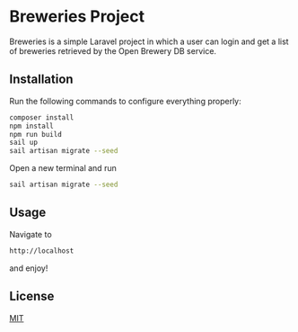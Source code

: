# Breweries Project

Breweries is a simple Laravel project in which a user can login and get a list of breweries retrieved by the Open Brewery DB service.

## Installation

Run the following commands to configure everything properly:

```bash
composer install
npm install
npm run build
sail up
sail artisan migrate --seed
```

Open a new terminal and run

```bash
sail artisan migrate --seed
```

## Usage

Navigate to

```bash
http://localhost
```

and enjoy!

## License

[MIT](https://choosealicense.com/licenses/mit/)
